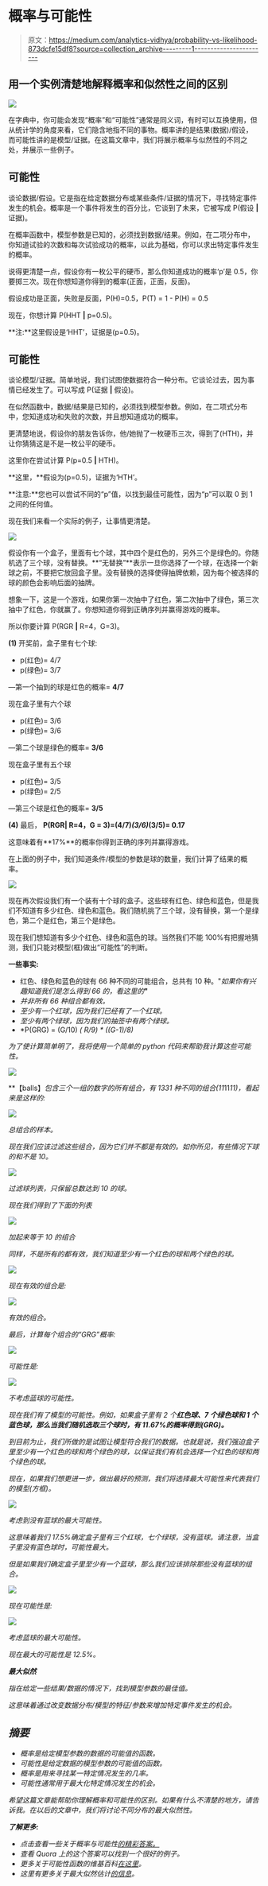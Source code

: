 # 概率与可能性

> 原文：<https://medium.com/analytics-vidhya/probability-vs-likelihood-873dcfe15df8?source=collection_archive---------1----------------------->

## 用一个实例清楚地解释概率和似然性之间的区别

![](img/143689981fda587169f39b06b8c73824.png)

在字典中，你可能会发现“概率”和“可能性”通常是同义词，有时可以互换使用，但从统计学的角度来看，它们隐含地指不同的事物。概率讲的是结果(数据)/假设，而可能性讲的是模型/证据。在这篇文章中，我们将展示概率与似然性的不同之处，并展示一些例子。

## 可能性

谈论数据/假设。它是指在给定数据分布或某些条件/证据的情况下，寻找特定事件发生的机会。概率是一个事件将发生的百分比，它谈到了未来，它被写成 P(假设 **|** 证据)。

在概率函数中，模型参数是已知的，必须找到数据/结果。例如，在二项分布中，你知道试验的次数和每次试验成功的概率，以此为基础，你可以求出特定事件发生的概率。

说得更清楚一点，假设你有一枚公平的硬币，那么你知道成功的概率‘p’是 0.5，你要掷三次。现在你想知道你得到的概率(正面，正面，反面)。

假设成功是正面，失败是反面，P(H)=0.5，P(T) = 1 - P(H) = 0.5

现在，你想计算 P(HHT **|** p=0.5)。

**注:**这里假设是‘HHT’，证据是(p=0.5)。

## 可能性

谈论模型/证据。简单地说，我们试图使数据符合一种分布。它谈论过去，因为事情已经发生了。可以写成 P(证据 **|** 假设)。

在似然函数中，数据/结果是已知的，必须找到模型参数。例如，在二项式分布中，您知道成功和失败的次数，并且想知道成功的概率。

更清楚地说，假设你的朋友告诉你，他/她抛了一枚硬币三次，得到了(HTH)，并让你猜猜这是不是一枚公平的硬币。

这里你在尝试计算 P(p=0.5 **|** HTH)。

**这里，**假设为(p=0.5)，证据为‘HTH’。

**注意:**您也可以尝试不同的“p”值，以找到最佳可能性，因为“p”可以取 0 到 1 之间的任何值。

现在我们来看一个实际的例子，让事情更清楚。

![](img/f4021989d6a12f4ddaef1c7fa4a8aa81.png)

假设你有一个盒子，里面有七个球，其中四个是红色的，另外三个是绿色的。你随机选了三个球，没有替换。**“无替换”**表示一旦你选择了一个球，在选择一个新球之前，不要把它放回盒子里。没有替换的选择使得抽牌依赖，因为每个被选择的球的颜色会影响后面的抽牌。

想象一下，这是一个游戏，如果你第一次抽中了红色，第二次抽中了绿色，第三次抽中了红色，你就赢了。你想知道你得到正确序列并赢得游戏的概率。

所以你要计算 P(RGR **|** R=4，G=3)。

**(1)** 开奖前，盒子里有七个球:

*   p(红色)= 4/7
*   p(绿色)= 3/7

—第一个抽到的球是红色的概率= **4/7**

现在盒子里有六个球

*   p(红色)= 3/6
*   p(绿色)= 3/6

—第二个球是绿色的概率= **3/6**

现在盒子里有五个球

*   p(红色)= 3/5
*   p(绿色)= 2/5

—第三个球是红色的概率= **3/5**

**(4)** 最后， **P(RGR| R=4，G = 3)=(4/7)*(3/6)*(3/5)= 0.17**

这意味着有**17%**的概率你得到正确的序列并赢得游戏。

在上面的例子中，我们知道条件/模型的参数是球的数量，我们计算了结果的概率。

![](img/20455cd895e9856daba03cbf083932c3.png)

现在再次假设我们有一个装有十个球的盒子。这些球有红色、绿色和蓝色，但是我们不知道有多少红色、绿色和蓝色。我们随机挑了三个球，没有替换，第一个是绿色，第二个是红色，第三个是绿色。

现在我们想知道有多少个红色、绿色和蓝色的球。当然我们不能 100%有把握地猜测，我们只能对模型(框)做出“可能性”的判断。

**一些事实:**

*   红色、绿色和蓝色的球有 66 种不同的可能组合，总共有 10 种。"*如果你有兴趣知道我们是怎么得到 66 的，看这里的*[](https://math.stackexchange.com/a/1462106)**"**
*   *并非所有 66 种组合都有效。*
*   *至少有一个红球，因为我们已经有了一个红球。*
*   *至少有两个绿球，因为我们的抽签中有两个绿球。*
*   *P(GRG) = (G/10) *( R/9) * ((G-1)/8)*

*为了使计算简单明了，我将使用一个简单的 python 代码来帮助我计算这些可能性。*

*![](img/35cd56f9efed3d9fdd7c39758bc69f76.png)*

**【balls】*包含三个一组的数字的所有组合，有 1331 种不同的组合(11*11*11)，看起来是这样的:*

*![](img/d7d288e03ad76bdc6ad7d1ba9e7c60a2.png)*

*总组合的样本。*

*现在我们应该过滤这些组合，因为它们并不都是有效的。如你所见，有些情况下球的和不是 10。*

*![](img/ae78b7f85dfd11c15c4378907e62d014.png)*

*过滤球列表，只保留总数达到 10 的球。*

*现在我们得到了下面的列表*

*![](img/91744e206b9431483f99aa09fae9ef09.png)*

*加起来等于 10 的组合*

*同样，不是所有的都有效，我们知道至少有一个红色的球和两个绿色的球。*

*![](img/b49ad10bfde0ae534de3c47fa81494e8.png)*

*现在有效的组合是:*

*![](img/9f7a821fd62a785c3409f78cb539a99f.png)*

*有效的组合。*

*最后，计算每个组合的“GRG”概率:*

*![](img/c0ee17bfd04ea1fb1f73b4ed19d4c8b9.png)*

*可能性是:*

*![](img/21559de077942184c6e3110e8a18379f.png)*

*不考虑蓝球的可能性。*

*现在我们有了模型的可能性。例如，如果盒子里有 2 个**红色球、7 个绿色球和 1 个蓝色球，那么当我们随机选取三个球时，有 11.67%的概率得到(GRG)。***

*到目前为止，我们所做的是试图让模型符合我们的数据。也就是说，我们强迫盒子里至少有一个红色的球和两个绿色的球，以保证我们有机会选择一个红色的球和两个绿色的球。*

*现在，如果我们想更进一步，做出最好的预测，我们将选择最大可能性来代表我们的模型(方框)。*

*![](img/5802172dda77514b1f2d66a7dea711a5.png)*

*考虑到没有蓝球的最大可能性。*

*这意味着我们 17.5%确定盒子里有三个红球，七个绿球，没有蓝球。请注意，当盒子里没有蓝色球时，可能性最大。*

*但是如果我们确定盒子里至少有一个蓝球，那么我们应该排除那些没有蓝球的组合。*

*![](img/62ea8ffd648d3b126b88e7f894f795c2.png)*

*现在可能性是:*

*![](img/20509e2034619c4a7806c20684caf57b.png)*

*考虑蓝球的最大可能性。*

*现在最大的可能性是 12.5%。*

***最大似然***

*指在给定一些结果/数据的情况下，找到模型参数的最佳值。*

*这意味着通过改变数据分布/模型的特征/参数来增加特定事件发生的机会。*

## *摘要*

*   *概率是给定模型参数的数据的可能值的函数。*
*   *可能性是给定数据的模型参数的可能值的函数。*
*   *概率是用来寻找某一特定情况发生的几率。*
*   *可能性通常用于最大化特定情况发生的机会。*

*希望这篇文章能帮助你理解概率和可能性的区别。如果有什么不清楚的地方，请告诉我。在以后的文章中，我们将讨论不同分布的最大似然性。*

***了解更多:***

*   *点击查看一些关于概率与可能性[的精彩答案。](https://stats.stackexchange.com/questions/2641/what-is-the-difference-between-likelihood-and-probability)*
*   *查看 Quora 上的这个答案可以找到一个很好的例子。*
*   *更多关于可能性函数的维基百科[在这里](https://en.wikipedia.org/wiki/Likelihood_function)。*
*   *这里有更多关于最大似然估计[的信息](https://online.stat.psu.edu/stat504/node/28/)。*